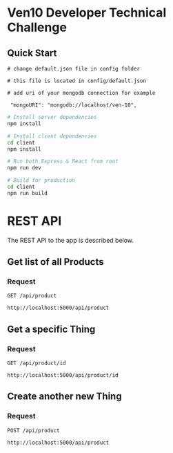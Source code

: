 # Ven10 Developer Technical Challenge

## Quick Start

```
# change default.json file in config folder

# this file is located in config/default.json

# add uri of your mongodb connection for example

 "mongoURI": "mongodb://localhost/ven-10",

```

```bash
# Install server dependencies
npm install

# Install client dependencies
cd client
npm install

# Run both Express & React from root
npm run dev

# Build for production
cd client
npm run build
```

# REST API

The REST API to the app is described below.

## Get list of all Products

### Request

`GET /api/product`

`http://localhost:5000/api/product`

## Get a specific Thing

### Request

`GET /api/product/id`

`http://localhost:5000/api/product/id`

## Create another new Thing

### Request

`POST /api/product`

`http://localhost:5000/api/product`
